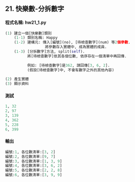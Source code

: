 ## 21. 快樂數-分拆數字

#### 程式名稱: hw21_1.py
``` python
(1) 建立一個[快樂數]類別
    (1-1) 類別名稱: Happy
    (1-2) 建構元: 傳入[編號](no), [待檢查數字](num) 等2個參數.
                  將參數存入實體中, 成為實體的成員.
    (1-3) [分拆數字]方法, split(self).
          將[待檢查數字]依其各個位數, 依序存在一個清單中再回傳.
          
          例如: [待檢查數字]是362, 請回傳[3, 6, 2]. 
          (假設[待檢查數字]中, 不會有數字之外的其他內容)   
          
(2) 產生實體
(3) 顯示資料
```

#### 測試
``` python
1, 32    
2, 97 
3, 139 
4, 362 
5, 228 
6, 399
```

#### 輸出
``` python
編號:1, 各位數清單:[3, 2]
編號:2, 各位數清單:[9, 7]
編號:3, 各位數清單:[1, 3, 9]
編號:4, 各位數清單:[3, 6, 2]
編號:5, 各位數清單:[2, 2, 8]
編號:6, 各位數清單:[3, 9, 9]
```
